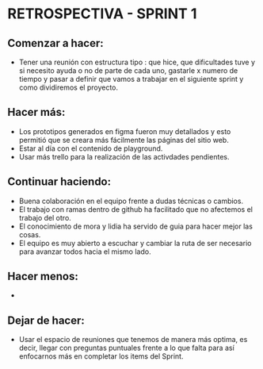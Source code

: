 # RETROSPECTIVA - SPRINT 1  
   
## Comenzar a hacer:
- Tener una reunión con estructura tipo : que hice, que dificultades tuve y si necesito ayuda o no de parte de cada uno, gastarle x numero de tiempo y pasar a definir que vamos a trabajar en el siguiente sprint y como dividiremos el proyecto.

## Hacer más:

- Los prototipos generados en figma fueron muy detallados y esto permitió que se creara más fácilmente las páginas del sitio web.
- Estar al día con el contenido de playground.
- Usar más trello para la realización de las activdades pendientes.

## Continuar haciendo:
- Buena colaboración en el equipo frente a dudas técnicas o cambios.
- El trabajo con ramas dentro de github ha facilitado que no afectemos el trabajo del otro.
- El conocimiento de mora y lidia ha servido de guia para hacer mejor las cosas.
- El equipo es muy abierto a escuchar y cambiar la ruta de ser necesario para avanzar todos hacia el mismo lado.
 
## Hacer menos:
- 
 
## Dejar de hacer:
- Usar el espacio de reuniones que tenemos de manera más optima, es decir, llegar con preguntas puntuales frente a lo que falta para así enfocarnos más en completar los items del Sprint.
